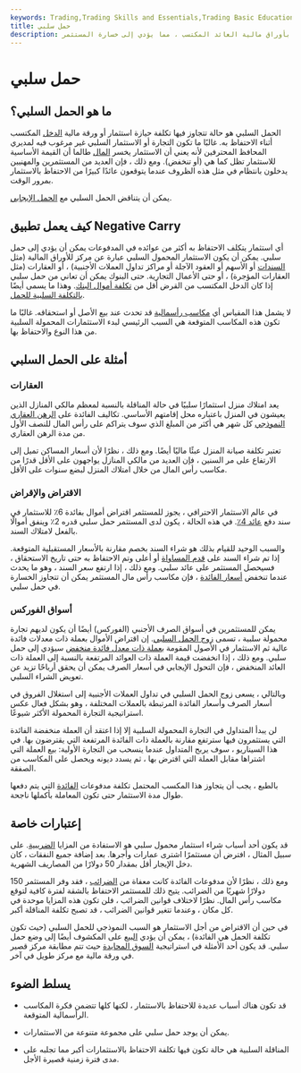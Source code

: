 ```yaml
---
keywords: Trading,Trading Skills and Essentials,Trading Basic Education,Trading Skills
title: حمل سلبي
description: المناقلة السلبية هي الحالة التي تتجاوز فيها تكلفة الاحتفاظ بأوراق مالية العائد المكتسب ، مما يؤدي إلى خسارة المستثمر.
---
```


# حمل سلبي
## ما هو الحمل السلبي؟

الحمل السلبي هو حالة تتجاوز فيها تكلفة حيازة استثمار أو ورقة مالية [الدخل](/security) المكتسب أثناء الاحتفاظ به. غالبًا ما تكون التجارة أو الاستثمار السلبي غير مرغوب فيه لمديري المحافظ المحترفين لأنه يعني أن الاستثمار يخسر [المال](/principal) طالما أن القيمة الأساسية للاستثمار تظل كما هي (أو تنخفض). ومع ذلك ، فإن العديد من المستثمرين والمهنيين يدخلون بانتظام في مثل هذه الظروف عندما يتوقعون عائدًا كبيرًا من الاحتفاظ بالاستثمار بمرور الوقت.

يمكن أن يتناقض الحمل السلبي مع [الحمل الإيجابي](/positivecarry).

## كيف يعمل تطبيق Negative Carry

أي استثمار يتكلف الاحتفاظ به أكثر من عوائده في المدفوعات يمكن أن يؤدي إلى حمل سلبي. يمكن أن يكون الاستثمار المحمول السلبي عبارة عن مركز للأوراق المالية (مثل [السندات](/bond) أو الأسهم أو العقود الآجلة أو مراكز تداول العملات الأجنبية) ، أو العقارات (مثل العقارات المؤجرة) ، أو حتى الأعمال التجارية. حتى البنوك يمكن أن تعاني من حمل سلبي إذا كان الدخل المكتسب من القرض أقل من [تكلفة أموال البنك](/costoffunds). وهذا ما يسمى أيضًا [بالتكلفة السلبية للحمل](/costofcarry).

لا يشمل هذا المقياس أي [مكاسب رأسمالية](/capitalgain) قد تحدث عند بيع الأصل أو استحقاقه. غالبًا ما تكون هذه المكاسب المتوقعة هي السبب الرئيسي لبدء الاستثمارات المحمولة السلبية من هذا النوع والاحتفاظ بها.

## أمثلة على الحمل السلبي

### العقارات

يعد امتلاك منزل استثمارًا سلبيًا في حالة المناقلة بالنسبة لمعظم مالكي المنازل الذين يعيشون في المنزل باعتباره محل إقامتهم الأساسي. تكاليف الفائدة على [الرهن العقاري النموذجي](/mortgage) كل شهر هي أكثر من المبلغ الذي سوف يتراكم على رأس المال للنصف الأول من مدة الرهن العقاري.

تعتبر تكلفة صيانة المنزل عبئًا ماليًا أيضًا. ومع ذلك ، نظرًا لأن أسعار المساكن تميل إلى الارتفاع على مر السنين ، فإن العديد من مالكي المنازل يواجهون على الأقل قدرًا من مكاسب رأس المال من خلال امتلاك المنزل لبضع سنوات على الأقل.

### الاقتراض والإقراض

في عالم الاستثمار الاحترافي ، يجوز للمستثمر اقتراض أموال بفائدة 6٪ للاستثمار في سند دفع [عائد 4٪](/yield). في هذه الحالة ، يكون لدى المستثمر حمل سلبي قدره 2٪ وينفق أموالًا بالفعل لامتلاك السند.

والسبب الوحيد للقيام بذلك هو شراء السند بخصم مقارنة بالأسعار المستقبلية المتوقعة. إذا تم شراء السند على [قدم المساواة](/parvalue) أو أعلى وتم الاحتفاظ به حتى تاريخ الاستحقاق ، فسيحصل المستثمر على عائد سلبي. ومع ذلك ، إذا ارتفع سعر السند ، وهو ما يحدث عندما تنخفض [أسعار الفائدة](/interestrate) ، فإن مكاسب رأس مال المستثمر يمكن أن تتجاوز الخسارة في حمل سلبي.

### أسواق الفوركس

يمكن للمستثمرين في أسواق الصرف الأجنبي (الفوركس) أيضًا أن يكون لديهم تجارة محمولة سلبية ، تسمى [زوج الحمل السلبي](/negative-carry-pair). إن اقتراض الأموال بعملة ذات معدلات فائدة عالية ثم الاستثمار في الأصول المقومة [بعملة ذات معدل فائدة منخفض](/currency) سيؤدي إلى حمل سلبي. ومع ذلك ، إذا انخفضت قيمة العملة ذات العوائد المرتفعة بالنسبة إلى العملة ذات العائد المنخفض ، فإن التحول الإيجابي في أسعار الصرف يمكن أن يحقق أرباحًا تزيد عن تعويض الشراء السلبي.

وبالتالي ، يسعى زوج الحمل السلبي في تداول العملات الأجنبية إلى استغلال الفروق في أسعار الصرف وأسعار الفائدة المرتبطة بالعملات المختلفة ، وهو بشكل فعال عكس استراتيجية التجارة المحمولة الأكثر شيوعًا.

لن يبدأ المتداول في التجارة المحمولة السلبية إلا إذا اعتقد أن العملة منخفضة الفائدة التي يستثمرون فيها سترتفع مقارنة بالعملة ذات الفائدة المرتفعة التي يقترضون بها. في هذا السيناريو ، سوف يربح المتداول عندما ينسحب من التجارة الأولية: بيع العملة التي اشتراها مقابل العملة التي اقترض بها ، ثم يسدد ديونه ويحصل على المكاسب من الصفقة.

بالطبع ، يجب أن يتجاوز هذا المكسب المحتمل تكلفة مدفوعات [الفائدة](/interest) التي يتم دفعها طوال مدة الاستثمار حتى تكون المعاملة بأكملها ناجحة.

## إعتبارات خاصة

قد يكون أحد أسباب شراء استثمار محمول سلبي هو الاستفادة من المزايا [الضريبية](/tax-benefit). على سبيل المثال ، افترض أن مستثمرًا اشترى عمارات وأجرها. بعد إضافة جميع النفقات ، كان دخل الإيجار أقل بمقدار 50 دولارًا من المصاريف الشهرية.

ومع ذلك ، نظرًا لأن مدفوعات الفائدة كانت معفاة من [الضرائب](/deductible) ، فقد وفر المستثمر 150 دولارًا شهريًا من الضرائب. يتيح ذلك للمستثمر الاحتفاظ بالشقة لفترة كافية لتوقع مكاسب رأس المال. نظرًا لاختلاف قوانين الضرائب ، فلن تكون هذه المزايا موحدة في كل مكان ، وعندما تتغير قوانين الضرائب ، قد تصبح تكلفة المناقلة أكبر.

في حين أن الاقتراض من أجل الاستثمار هو السبب النموذجي للحمل السلبي (حيث تكون تكلفة الحمل هي الفائدة) ، يمكن أن يؤدي [البيع](/shortselling) على المكشوف أيضًا إلى وضع حمل سلبي. قد يكون أحد الأمثلة في استراتيجية [السوق المحايدة](/marketneutral) حيث تتم مطابقة مركز قصير في ورقة مالية مع مركز طويل في آخر.

## يسلط الضوء

- قد تكون هناك أسباب عديدة للاحتفاظ بالاستثمار ، لكنها كلها تتضمن فكرة المكاسب الرأسمالية المتوقعة.

- يمكن أن يوجد حمل سلبي على مجموعة متنوعة من الاستثمارات.

- المناقلة السلبية هي حالة تكون فيها تكلفة الاحتفاظ بالاستثمارات أكبر مما تجلبه على مدى فترة زمنية قصيرة الأجل.

